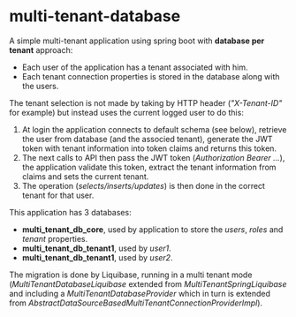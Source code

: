 # multi-tenant-database

A simple multi-tenant application using spring boot with **database per tenant** approach:
* Each user of the application has a tenant associated with him.
* Each tenant connection properties is stored in the database along with the users.

The tenant selection is not made by taking by HTTP header (_"X-Tenant-ID"_ for example) but instead uses the current logged user to do this:
1. At login the application connects to default schema (see below), retrieve the user from database (and the associed tenant), generate the JWT token with tenant information into token claims and returns this token.
2. The next calls to API then pass the JWT token (_Authorization Bearer ..._), the application validate this token, extract the tenant information from claims and sets the current tenant.
3. The operation (_selects/inserts/updates_) is then done in the correct tenant for that user.

This application has 3 databases:
* **multi_tenant_db_core**, used by application to store the _users_, _roles_ and _tenant_ properties.
* **multi_tenant_db_tenant1**, used by _user1_.
* **multi_tenant_db_tenant1**, used by _user2_.

The migration is done by Liquibase, running in a multi tenant mode (_MultiTenantDatabaseLiquibase_ extended from _MultiTenantSpringLiquibase_ and including a _MultiTenantDatabaseProvider_ which in turn is extended from _AbstractDataSourceBasedMultiTenantConnectionProviderImpl_).
